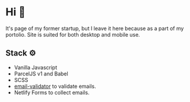# Hi 👋
It's page of my former startup, but I leave it here because as a part of my portolio. Site is suited for both desktop and mobile use.

## Stack ⚙️
* Vanilla Javascript
* ParcelJS v1 and Babel
* SCSS
* [email-validator](https://www.npmjs.com/package/email-validator) to validate emails. 
* Netlify Forms to collect emails.
